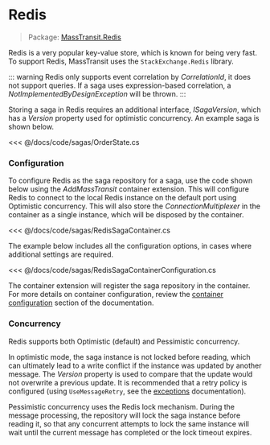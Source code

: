 # Redis

> Package: [MassTransit.Redis](https://www.nuget.org/packages/MassTransit.Redis)

Redis is a very popular key-value store, which is known for being very fast. To support Redis, MassTransit uses the `StackExchange.Redis` library.

::: warning
Redis only supports event correlation by _CorrelationId_, it does not support queries. If a saga uses expression-based correlation, a _NotImplementedByDesignException_ will be thrown.
:::

Storing a saga in Redis requires an additional interface, _ISagaVersion_, which has a _Version_ property used for optimistic concurrency. An example saga is shown below.

<<< @/docs/code/sagas/OrderState.cs

### Configuration

To configure Redis as the saga repository for a saga, use the code shown below using the _AddMassTransit_ container extension. This will configure Redis to connect to the local Redis instance on the default port using Optimistic concurrency. This will also store the _ConnectionMultiplexer_ in the container as a single instance, which will be disposed by the container.

<<< @/docs/code/sagas/RedisSagaContainer.cs

The example below includes all the configuration options, in cases where additional settings are required.

<<< @/docs/code/sagas/RedisSagaContainerConfiguration.cs

The container extension will register the saga repository in the container. For more details on container configuration, review the [container configuration](/usage/containers/) section of the documentation.

### Concurrency

Redis supports both Optimistic (default) and Pessimistic concurrency.

In optimistic mode, the saga instance is not locked before reading, which can ultimately lead to a write conflict if the instance was updated by another message. The _Version_ property is used to compare that the update would not overwrite a previous update. It is recommended that a retry policy is configured (using `UseMessageRetry`, see the [exceptions](/usage/exceptions.md#retry) documentation).

Pessimistic concurrency uses the Redis lock mechanism. During the message processing, the repository will lock the saga instance before reading it, so that any concurrent attempts to lock the same instance will wait until the current message has completed or the lock timeout expires.
